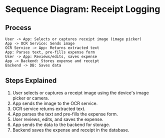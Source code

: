 # Sequence Diagram: Receipt Logging

## Process

```plaintext
User -> App: Selects or captures receipt image (image picker)
App -> OCR Service: Sends image
OCR Service -> App: Returns extracted text
App: Parses text, pre-fills expense form
User -> App: Reviews/edits, saves expense
App -> Backend: Stores expense and receipt
Backend -> DB: Saves data
```

## Steps Explained
1. User selects or captures a receipt image using the device's image picker or camera.
2. App sends the image to the OCR service.
3. OCR service returns extracted text.
4. App parses the text and pre-fills the expense form.
5. User reviews, edits, and saves the expense.
6. App sends the data to the backend for storage.
7. Backend saves the expense and receipt in the database. 
